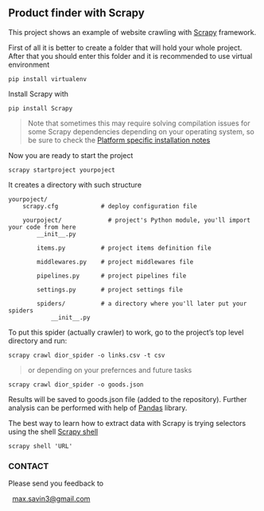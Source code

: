 ## Product finder with Scrapy

This project shows an example of website crawling with [Scrapy](https://doc.scrapy.org/en/latest) framework. 

First of all it is better to create a folder that will hold your whole project. After that you should enter this folder and it is recommended to use virtual environment

```
pip install virtualenv
```

Install Scrapy with

```
pip install Scrapy
```

> Note that sometimes this may require solving compilation issues for some Scrapy dependencies depending on your operating system, so be  sure to check the [Platform specific installation notes](https://doc.scrapy.org/en/latest/intro/install.html#intro-install-platform-notes) 

Now you are ready to start the project

```
scrapy startproject yourpoject
```

It creates a directory with such structure

```
yourpoject/
    scrapy.cfg            # deploy configuration file

    yourpoject/             # project's Python module, you'll import your code from here
        __init__.py

        items.py          # project items definition file

        middlewares.py    # project middlewares file

        pipelines.py      # project pipelines file

        settings.py       # project settings file

        spiders/          # a directory where you'll later put your spiders
            __init__.py
```

To put this spider (actually crawler) to work, go to the project’s top level directory and run:

```
scrapy crawl dior_spider -o links.csv -t csv
```
> or depending on your prefernces and future tasks
```
scrapy crawl dior_spider -o goods.json 
```

Results will be saved to goods.json file (added to the repository). Further analysis can be performed with help of [Pandas](https://pandas.pydata.org/) library.

The best way to learn how to extract data with Scrapy is trying selectors using the shell [Scrapy shell](https://doc.scrapy.org/en/latest/topics/shell.html#topics-shell)
```
scrapy shell 'URL'
```
### CONTACT

Please send you feedback to

  max.savin3@gmail.com
